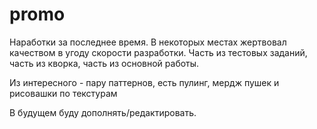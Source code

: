 # promo
Наработки за последнее время. В некоторых местах жертвовал качеством в угоду скорости разработки.
Часть из тестовых заданий, часть из кворка, часть из основной работы.

Из интересного - пару паттернов, есть пулинг, мердж пушек и рисовашки по текстурам

В будущем буду дополнять/редактировать.
